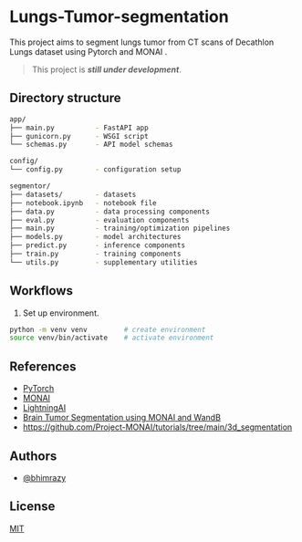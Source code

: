 # Lungs-Tumor-segmentation

This project aims to segment lungs tumor from CT scans of Decathlon Lungs dataset using Pytorch and MONAI .

> This project is **_still under development_**.

## Directory structure

```bash
app/
├── main.py          - FastAPI app
├── gunicorn.py      - WSGI script
└── schemas.py       - API model schemas

config/
└── config.py        - configuration setup

segmentor/
├── datasets/        - datasets
├── notebook.ipynb   - notebook file
├── data.py          - data processing components
├── eval.py          - evaluation components
├── main.py          - training/optimization pipelines
├── models.py        - model architectures
├── predict.py       - inference components
├── train.py         - training components
└── utils.py         - supplementary utilities
```

## Workflows

1. Set up environment.

```bash
python -m venv venv         # create environment
source venv/bin/activate    # activate environment
```

## References

- [PyTorch](https://pytorch.org/docs/stable/index.html)
- [MONAI](https://monai.io/index.html)
- [LightningAI](https://lightning.ai/)
- [Brain Tumor Segmentation using MONAI and WandB](https://wandb.ai/geekyrakshit/brain-tumor-segmentation/reports/Brain-Tumor-Segmentation-using-MONAI-and-WandB---Vmlldzo0MjUzODIw)
- https://github.com/Project-MONAI/tutorials/tree/main/3d_segmentation

## Authors

- [@bhimrazy](https://www.github.com/bhimrazy)

## License

[MIT](./LICENSE)
